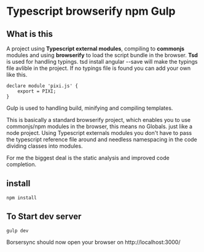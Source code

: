 # Typescript browserify npm Gulp

## What is this
A project using **Typescript external modules**, compiling to **commonjs** modules and using **browserify** to load the script bundle in the browser. **Tsd** is used for handling typings. tsd install angular --save will make the typings file avlible in the project.
If no typings file is found you can add your own like this. 

    declare module 'pixi.js' {
        export = PIXI;
    }

Gulp is used to handling build, minifying and compiling templates.

This is basically a standard browserify project, which enables you to use commonjs/npm modules in the browser, this means no Globals. just like a node project.
Using Typescript externals modules you don't have to pass the typescript reference file around and needless namespacing in the code dividing classes into modules.

For me the biggest deal is the static analysis and improved code completion.


## install
    npm install

## To Start dev server ##
    gulp dev

Borsersync should now open your browser on http://localhost:3000/

